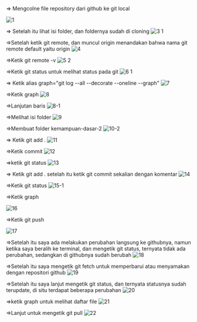 => Mengcolne file repository dari github ke git local

![1](https://user-images.githubusercontent.com/47927755/71553418-f206e380-2a41-11ea-89d5-aaaca0d7dc5a.png)


=> Setelah itu lihat isi folder, dan foldernya sudah di cloning
![3 1](https://user-images.githubusercontent.com/47927755/71553507-05667e80-2a43-11ea-9015-fc15332a5c89.png)

=>Setelah ketik git remote, dan muncul origin menandakan bahwa nama git remote default yaitu origin 
![4](https://user-images.githubusercontent.com/47927755/71553553-0ea41b00-2a44-11ea-99ff-edcb6147de83.png)


=>Ketik git remote  -v
![5 2](https://user-images.githubusercontent.com/47927755/71553625-5d9e8000-2a45-11ea-9db5-885382640cce.png)

=>Ketik git status untuk melihat status pada git
![6 1](https://user-images.githubusercontent.com/47927755/71553657-d7cf0480-2a45-11ea-93d9-a8d68e89e99c.png)


=> Ketik alias graph="git log --all --decorate --oneline --graph"
![7](https://user-images.githubusercontent.com/47927755/71553679-3d22f580-2a46-11ea-8ad4-84f13658928e.png)

=>Ketik graph
![8](https://user-images.githubusercontent.com/47927755/71553723-b7ec1080-2a46-11ea-81c6-57a15babec18.png)


=>Lanjutan baris
![8-1](https://user-images.githubusercontent.com/47927755/71553731-f681cb00-2a46-11ea-867a-6006401b9fa5.png)

=>Melihat isi folder
![9](https://user-images.githubusercontent.com/47927755/71553786-def71200-2a47-11ea-97f3-2580567826db.png)

=>Membuat folder kemampuan-dasar-2
![10-2](https://user-images.githubusercontent.com/47927755/71553826-73fa0b00-2a48-11ea-8bef-7fd5efc1ee2f.png)

=> Ketik git add .
![11](https://user-images.githubusercontent.com/47927755/71553861-fbe01500-2a48-11ea-96f3-eb2d690cf589.png)

=>Ketik commit
![12](https://user-images.githubusercontent.com/47927755/71553867-10bca880-2a49-11ea-8718-bda0ac24d508.png)

=>ketik git status
![13](https://user-images.githubusercontent.com/47927755/71553896-80329800-2a49-11ea-8011-16c079050bca.png)

=> Ketik git add . setelah itu ketik git commit sekalian dengan komentar
![14](https://user-images.githubusercontent.com/47927755/71553901-c2f47000-2a49-11ea-8ef7-e52cac1515b4.png)

=>Ketik git status
![15-1](https://user-images.githubusercontent.com/47927755/71553921-15ce2780-2a4a-11ea-86fd-32b32846364f.png)


=>Ketik graph

![16](https://user-images.githubusercontent.com/47927755/71553940-6e9dc000-2a4a-11ea-82aa-b7d070cad0d2.png)

=>Ketik git push

![17](https://user-images.githubusercontent.com/47927755/71553956-b7557900-2a4a-11ea-900a-70a1cd0351a3.png)

=>Setelah itu saya ada melakukan perubahan langsung ke githubnya, namun ketika saya beralih ke terminal, dan mengetik git status, ternyata tidak ada perubahan, sedangkan di githubnya sudah berubah
![18](https://user-images.githubusercontent.com/47927755/71554204-f7b6f600-2a4e-11ea-8a9c-a14b47afc8f1.png)



=>Setelah itu saya mengetik git fetch untuk memperbarui atau menyamakan dengan repositori github
![19](https://user-images.githubusercontent.com/47927755/71554145-03ee8380-2a4e-11ea-9a4a-5f713865ac62.png)

=>Setelah itu saya lanjut mengetik git status, dan ternyata statusnya sudah terupdate, di situ terdapat beberapa perubahan
![20](https://user-images.githubusercontent.com/47927755/71554147-0bae2800-2a4e-11ea-8086-31683dd68396.png)

=>ketik graph untuk melihat daftar file
![21](https://user-images.githubusercontent.com/47927755/71554151-123c9f80-2a4e-11ea-9aa4-569ad5513c33.png)

=>Lanjut untuk mengetik git pull
![22](https://user-images.githubusercontent.com/47927755/71554252-70b64d80-2a4f-11ea-9125-4de51d0801b9.png)
